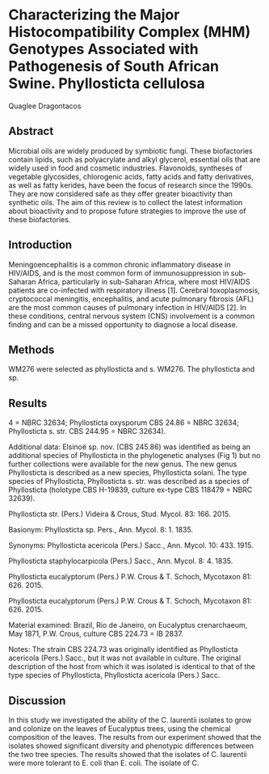 # Characterizing the Major Histocompatibility Complex (MHM) Genotypes Associated with Pathogenesis of South African Swine. Phyllosticta cellulosa
Quaglee Dragontacos


## Abstract
Microbial oils are widely produced by symbiotic fungi. These biofactories contain lipids, such as polyacrylate and alkyl glycerol, essential oils that are widely used in food and cosmetic industries. Flavonoids, syntheses of vegetable glycosides, chlorogenic acids, fatty acids and fatty derivatives, as well as fatty kerides, have been the focus of research since the 1990s. They are now considered safe as they offer greater bioactivity than synthetic oils. The aim of this review is to collect the latest information about bioactivity and to propose future strategies to improve the use of these biofactories.


## Introduction
Meningoencephalitis is a common chronic inflammatory disease in HIV/AIDS, and is the most common form of immunosuppression in sub-Saharan Africa, particularly in sub-Saharan Africa, where most HIV/AIDS patients are co-infected with respiratory illness [1]. Cerebral toxoplasmosis, cryptococcal meningitis, encephalitis, and acute pulmonary fibrosis (AFL) are the most common causes of pulmonary infection in HIV/AIDS [2]. In these conditions, central nervous system (CNS) involvement is a common finding and can be a missed opportunity to diagnose a local disease.


## Methods
WM276 were selected as phyllosticta and s. WM276. The phyllosticta and sp.


## Results
4 = NBRC 32634; Phyllosticta oxysporum CBS 24.86 = NBRC 32634; Phyllosticta s. str. CBS 244.95 = NBRC 32634).

Additional data: Elsinoë sp. nov. (CBS 245.86) was identified as being an additional species of Phyllosticta in the phylogenetic analyses (Fig 1) but no further collections were available for the new genus. The new genus Phyllosticta is described as a new species, Phyllosticta solani. The type species of Phyllosticta, Phyllosticta s. str. was described as a species of Phyllosticta (holotype CBS H-19839, culture ex-type CBS 118479 = NBRC 32639).

Phyllosticta str. (Pers.) Videira & Crous, Stud. Mycol. 83: 166. 2015.

Basionym: Phyllosticta sp. Pers., Ann. Mycol. 8: 1. 1835.

Synonyms: Phyllosticta acericola (Pers.) Sacc., Ann. Mycol. 10: 433. 1915.

Phyllosticta staphylocarpicola (Pers.) Sacc., Ann. Mycol. 8: 4. 1835.

Phyllosticta eucalyptorum (Pers.) P.W. Crous & T. Schoch, Mycotaxon 81: 626. 2015.

Phyllosticta eucalyptorum (Pers.) P.W. Crous & T. Schoch, Mycotaxon 81: 626. 2015.

Material examined: Brazil, Rio de Janeiro, on Eucalyptus crenarchaeum, May 1871, P.W. Crous, culture CBS 224.73 = IB 2837.

Notes: The strain CBS 224.73 was originally identified as Phyllosticta acericola (Pers.) Sacc., but it was not available in culture. The original description of the host from which it was isolated is identical to that of the type species of Phyllosticta, Phyllosticta acericola (Pers.) Sacc.


## Discussion
In this study we investigated the ability of the C. laurentii isolates to grow and colonize on the leaves of Eucalyptus trees, using the chemical composition of the leaves. The results from our experiment showed that the isolates showed significant diversity and phenotypic differences between the two tree species. The results showed that the isolates of C. laurentii were more tolerant to E. coli than E. coli. The isolate of C.

